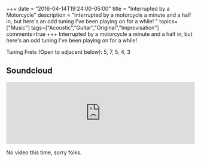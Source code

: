 +++
date = "2016-04-14T19:24:00-05:00"
title = "Interrupted by a Motorcycle"
description = "Interrupted by a motorcycle a minute and a half in, but here's an odd tuning I've been playing on for a while! "
topics=["Music"]
tags=["Acoustic","Guitar","Original","Improvisation"]
comments=true
+++
Interrupted by a motorcycle a minute and a half in, but here's an odd tuning I've 
been playing on for a while!

Tuning Frets (Open to adjacent below): 5, 7, 5, 4, 3

## Soundcloud ##

<iframe width="100%" height="166" scrolling="no" frameborder="no" 
src="https://w.soundcloud.com/player/?url=https%3A//api.soundcloud.com/tracks/258545172&amp;color=ff5500&amp;auto_play=false&amp;hide_related=false&amp;show_comments=true&amp;show_user=true&amp;show_reposts=false"></iframe>

No video this time, sorry folks.
